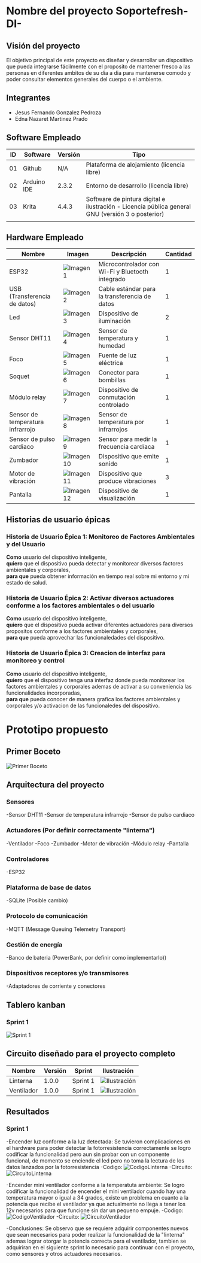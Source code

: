 # Nombre del proyecto Soportefresh-DI-

## Visión  del proyecto
El objetivo principal de este proyecto es diseñar y desarrollar un dispositivo que pueda integrarse fácilmente con el proposito de mantener fresco a las personas en  diferentes ambitos de su dia a dia para mantenerse comodo y poder consultar elementos generales del cuerpo o el ambiente.

## Integrantes
- Jesus Fernando Gonzalez Pedroza
- Edna Nazaret Martinez Prado

## Software Empleado

<div align="center">

| ID | Software    | Versión | Tipo                                                    |
|----|-------------|---------|---------------------------------------------------------|
| 01 | Github      | N/A     | Plataforma de alojamiento (licencia libre)              |
| 02 | Arduino IDE | 2.3.2   | Entorno de desarrollo (licencia libre)                  |
| 03 | Krita       | 4.4.3   | Software de pintura digital e ilustración - Licencia pública general GNU (versión 3 o posterior)              |
|    |             |         |     |

</div>


## Hardware Empleado

<div align="center">

  | Nombre                         | Imagen                                                                                       | Descripción                                     | Cantidad |
  |--------------------------------|----------------------------------------------------------------------------------------------|-------------------------------------------------|----------|
  | ESP32                          | ![Imagen1](https://github.com/Fer33U/Soportefresh-DI-/blob/main/hardware/esp32.jpg)       | Microcontrolador con Wi-Fi y Bluetooth integrado| 1        |
  | USB (Transferencia de datos)   | ![Imagen2](https://github.com/Fer33U/Soportefresh-DI-/blob/main/hardware/usb.jpg)         | Cable estándar para la transferencia de datos   | 1        |
  | Led                            | ![Imagen3](https://github.com/Fer33U/Soportefresh-DI-/blob/main/hardware/LEDs.jpg)         | Dispositivo de iluminación                      | 2        |
  | Sensor DHT11                   | ![Imagen4](https://github.com/Fer33U/Soportefresh-DI-/blob/main/hardware/dht11.jpg)       | Sensor de temperatura y humedad                 | 1        |
  | Foco                           | ![Imagen5](https://github.com/Fer33U/Soportefresh-DI-/blob/main/hardware/foco.jpg)         | Fuente de luz eléctrica                         | 1        |
  | Soquet                         | ![Imagen6](https://github.com/Fer33U/Soportefresh-DI-/blob/main/hardware/socket.jpg)      | Conector para bombillas                         | 1        |
  | Módulo relay                   | ![Imagen7](https://github.com/Fer33U/Soportefresh-DI-/blob/main/hardware/relay.jpg)       | Dispositivo de conmutación controlado           | 1        |
  | Sensor de temperatura infrarrojo | ![Imagen8](https://github.com/Fer33U/Soportefresh-DI-/blob/main/hardware/sensorinfrarrojo.jpg) | Sensor de temperatura por infrarrojos        | 1        |
  | Sensor de pulso cardiaco       | ![Imagen9](https://github.com/Fer33U/Soportefresh-DI-/blob/main/hardware/sensorCardiaco.png) | Sensor para medir la frecuencia cardíaca     | 1        |
  | Zumbador                       | ![Imagen10](https://github.com/Fer33U/Soportefresh-DI-/blob/main/hardware/zumbador.jpg)   | Dispositivo que emite sonido                    | 1        |
  | Motor de vibración             | ![Imagen11](https://github.com/Fer33U/Soportefresh-DI-/blob/main/hardware/motorvibracion.jpg) | Dispositivo que produce vibraciones             | 3        |
  | Pantalla                       | ![Imagen12](https://github.com/Fer33U/Soportefresh-DI-/blob/main/hardware/pantalla.jpg)   | Dispositivo de visualización                    | 1        |

</div>


## Historias de usuario épicas 
### Historia de Usuario Épica 1: Monitoreo de Factores Ambientales y del Usuario
**Como** usuario del dispositivo inteligente,  
**quiero** que el dispositivo pueda detectar y monitorear diversos factores ambientales y corporales,  
**para que** pueda obtener información en tiempo real sobre mi entorno y mi estado de salud.

### Historia de Usuario Épica 2: Activar diversos actuadores conforme a los factores ambientales o del usuario
**Como** usuario del dispositivo inteligente,  
**quiero** que el dispositivo pueda activar diferentes actuadores para diversos propositos conforme a los factores ambientales y corporales,  
**para que** pueda aprovechar las funcionaledades del dispositivo.

### Historia de Usuario Épica 3: Creacion de interfaz para monitoreo y control
**Como** usuario del dispositivo inteligente,  
**quiero** que el dispositivo tenga una interfaz donde pueda monitorear los factores ambientales y corporales ademas de activar a su conveniencia las funcionalidades incorporadas,  
**para que** pueda conocer de manera grafica los factores ambientales y corporales y/o activacion de las funcionaledes del dispositivo.

   
# Prototipo propuesto
## Primer Boceto
![Primer Boceto](https://github.com/Fer33U/Soportefresh-DI-/blob/main/Bocetos/BocetoProyecto.png)

## Arquitectura del proyecto
### Sensores
  -Sensor DHT11 
  -Sensor de temperatura infrarrojo
  -Sensor de pulso cardiaco
### Actuadores (Por definir correctamente "linterna")
  -Ventilador
  -Foco
  -Zumbador
  -Motor de vibración
  -Módulo relay
  -Pantalla
### Controladores
  -ESP32
### Plataforma de base de datos
  -SQLite (Posible cambio)
### Protocolo de comunicación
  -MQTT (Message Queuing Telemetry Transport)
### Gestión de energía
  -Banco de bateria (PowerBank, por definir como implementarlo))
### Dispositivos receptores y/o transmisores
  -Adaptadores de corriente y conectores
  
## Tablero kanban
### Sprint 1
![Sprint 1](https://github.com/Fer33U/Soportefresh-DI-/blob/main/Sprints%20Trello/Sprint%201.png) 
  
## Circuito diseñado para el proyecto completo 
| Nombre    | Versión | Sprint | Ilustración  |
|-----------|---------|-------------|---------|
| Linterna  | 1.0.0   | Sprint 1 | ![Ilustración](https://github.com/Fer33U/Soportefresh-DI-/blob/main/Circuitos/Linterna%20V1.0.png)  |
| Ventilador | 1.0.0   | Sprint 1| ![Ilustración](https://github.com/Fer33U/Soportefresh-DI-/blob/main/Circuitos/Ventilador%20V1.0.png)  |

## Resultados
### Sprint 1
  -Encender luz conforme a la luz detectada:
  Se tuvieron complicaciones en el hardware para poder detectar la fotorresistencia correctamente se logro codificar la funcionalidad pero aun sin probar con un componente funcional, de momento se enciende el led pero no toma la lectura de los datos lanzados por la fotorresistencia
  -Codigo:
  ![CodigoLinterna](https://github.com/Fer33U/Soportefresh-DI-/blob/main/Sprints/Sprint%201/CodigoLinterna.png) 
  -Circuito:
  ![CircuitoLinterna](https://github.com/Fer33U/Soportefresh-DI-/blob/main/Sprints/Sprint%201/CircuitoLinterna.jpeg)

  -Encender mini ventilador conforme a la temperatuta ambiente:
  Se logro codificar la funcionalidad de encender el mini ventilador cuando hay una temperatura mayor o igual a 34 grados, existe un problema en cuanto a la potencia que recibe el ventilador ya que actualmente no llega a tener los 12v necesarios para que funcione sin dar un pequeno empuje.
  -Codigo:
  ![CodigoVentilador](https://github.com/Fer33U/Soportefresh-DI-/blob/main/Sprints/Sprint%201/CodigoVentilador.png) 
  -Circuito:
  ![CircuitoVentilador](https://github.com/Fer33U/Soportefresh-DI-/blob/main/Sprints/Sprint%201/CircuitoVentilador.jpeg)

  -Conclusiones:
  Se observo que se requiere adquirir componentes nuevos que sean necesarios para poder realizar la funcionalidad de la "linterna" ademas lograr otorgar la potencia correcta para el ventilador, tambien se adquiriran en el siguiente sprint lo necesario para continuar con el proyecto, como sensores y otros actuadores necesarios.




  

